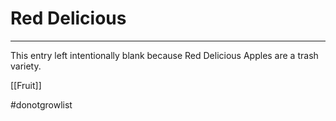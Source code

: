 # Red Delicious 
---
This entry left intentionally blank because Red Delicious Apples are a trash variety.

[[Fruit]]

#donotgrowlist